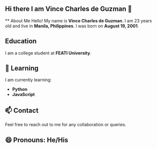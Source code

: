## Hi there I am Vince Charles de Guzman 👋

** About Me
Hello! My name is **Vince Charles de Guzman**. I am 23 years old and live
in **Manila, Philippines**. I was born on **August 19, 2001**.

## Education
I am a college student at **FEATI University**.

## 💬  Learning

I am currently learning:
- **Python**
- **JavaScript**

##  📫 Contact
Feel free to reach out to me for any collaboration or queries.

## 😄 Pronouns: He/His


